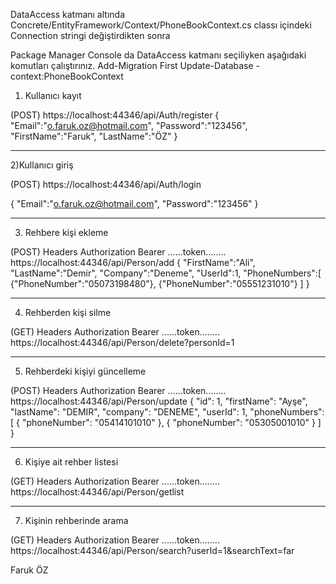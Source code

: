 DataAccess katmanı altında
Concrete/EntityFramework/Context/PhoneBookContext.cs
classı içindeki Connection stringi değiştirdikten sonra

Package Manager Console da DataAccess katmanı seçiliyken aşağıdaki komutları çalıştırınız.
Add-Migration First
Update-Database -context:PhoneBookContext



1) Kullanıcı kayıt

(POST)
https://localhost:44346/api/Auth/register
{
	"Email":"o.faruk.oz@hotmail.com",
	"Password":"123456",
	"FirstName":"Faruk",
	"LastName":"ÖZ"
}

------------------------------------------------------

2)Kullanıcı giriş

(POST)
https://localhost:44346/api/Auth/login

{
	"Email":"o.faruk.oz@hotmail.com",
	"Password":"123456"
}

------------------------------------------------------

3) Rehbere kişi ekleme

(POST)
Headers
Authorization Bearer ......token........
https://localhost:44346/api/Person/add
{
	"FirstName":"Ali",
	"LastName":"Demir",
	"Company":"Deneme",
	"UserId":1,
	"PhoneNumbers":[
		{"PhoneNumber":"05073198480"},
		{"PhoneNumber":"05551231010"}
		]
}

------------------------------------------------------

4) Rehberden kişi silme

(GET)
Headers
Authorization Bearer ......token........
https://localhost:44346/api/Person/delete?personId=1

------------------------------------------------------

5) Rehberdeki kişiyi güncelleme

(POST)
Headers
Authorization Bearer ......token........
https://localhost:44346/api/Person/update
   {
        "id": 1,
        "firstName": "Ayşe",
        "lastName": "DEMIR",
        "company": "DENEME",
        "userId": 1,
        "phoneNumbers": [
            {
                "phoneNumber": "05414101010"
            },
            {
                "phoneNumber": "05305001010"
            }
        ]
    }

------------------------------------------------------

6) Kişiye ait rehber listesi

(GET)
Headers
Authorization Bearer ......token........
https://localhost:44346/api/Person/getlist

------------------------------------------------------

7) Kişinin rehberinde arama

(GET)
Headers
Authorization Bearer ......token........
https://localhost:44346/api/Person/search?userId=1&searchText=far


Faruk ÖZ
